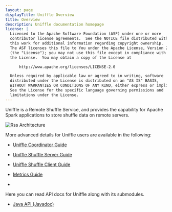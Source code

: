```yaml
---
layout: page
displayTitle: Uniffle Overview
title: Overview
description: Uniffle documentation homepage
license: |
  Licensed to the Apache Software Foundation (ASF) under one or more
  contributor license agreements.  See the NOTICE file distributed with
  this work for additional information regarding copyright ownership.
  The ASF licenses this file to You under the Apache License, Version 2.0
  (the "License"); you may not use this file except in compliance with
  the License.  You may obtain a copy of the License at

      http://www.apache.org/licenses/LICENSE-2.0

  Unless required by applicable law or agreed to in writing, software
  distributed under the License is distributed on an "AS IS" BASIS,
  WITHOUT WARRANTIES OR CONDITIONS OF ANY KIND, either express or implied.
  See the License for the specific language governing permissions and
  limitations under the License.
---
```


Uniffle is a Remote Shuffle Service, and provides the capability for Apache Spark applications
to store shuffle data on remote servers.


![Rss Architecture](asset/rss_architecture.png)


More advanced details for Uniffle users are available in the following:

- [Uniffle Coordinator Guide](coordinator_guide.md)

- [Uniffle Shuffle Server Guide](server_guide.md)

- [Uniffle Shuffle Client Guide](client_guide.md)

- [Metrics Guide](metrics_guide.md)
- 
Here you can read API docs for Uniffle along with its submodules.

- [Java API (Javadoc)](apidocs/index.html)
